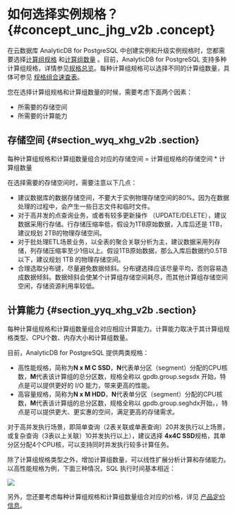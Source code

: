 # 如何选择实例规格？ {#concept_unc_jhg_v2b .concept}

在云数据库 AnalyticDB for PostgreSQL 中创建实例和升级实例规格时，您都需要选择[计算组规格](../../../../intl.zh-CN/产品简介/名词解释.md#) 和[计算组数量](../../../../intl.zh-CN/产品简介/名词解释.md#) 。目前，AnalyticDB for PostgreSQL 支持多种计算组规格，详情参见[规格总览](../../../../intl.zh-CN/产品简介/实例规格及选型指导.md#)。每种计算组规格可以选择不同的计算组数量，具体可参见 [规格组合速查表](https://www.aliyun.com/price/product#/gpdb/detail)。

您在选择计算组规格和计算组数量的时候，需要考虑下面两个因素：

-   所需要的存储空间
-   所需要的计算能力

## 存储空间 {#section_wyq_xhg_v2b .section}

每种计算组规格和计算组数量组合对应的存储空间 = 计算组规格的存储空间 \* 计算组数量

在选择需要的存储空间时，需要注意以下几点：

-   建议数据库的数据存储空间，不要大于实例物理存储空间的80%。因为在数据处理的过程中，会产生一些日志文件和临时文件。
-   对于高并发的点查询业务，或者有较多更新操作 （UPDATE/DELETE），建议数据采用行存储。行存储压缩率低，假设为1TB原始数据，入库后还是 1TB，建议规划 2TB的物理存储空间。
-   对于批处理ETL场景业务，以全表的聚合关联分析为主，建议数据采用列存储，列存储压缩率至少1倍以上。假设1TB原始数据，那么入库后数据约0.5TB以下，建议规划 1TB 的物理存储空间。
-   合理选取分布键，尽量避免数据倾斜。分布键选择应该尽量平均，否则容易造成数据倾斜。数据倾斜会使某个计算组存储空间耗尽，而其他计算组存储空间空闲，存储资源利用率较低。

## 计算能力 {#section_yyq_xhg_v2b .section}

每种计算组规格和计算组数量组合对应相应计算能力。计算能力取决于其计算组规格类型、CPU个数、内存大小和计算组数量。

目前，AnalyticDB for PostgreSQL 提供两类规格：

-   高性能规格，简称为**N x M C SSD**，**N**代表单分区（segment）分配的CPU核数，**M**代表该计算组的总分区数，规格全称以 gpdb.group.segsdx 开始，特点是可以提供更好的 I/O 能力，带来更高的性能。
-   高容量规格，简称为**N x M HDD**，**N**代表单分区（segment）分配的CPU核数，**M**代表该计算组的总分区数，规格全称以 gpdb.group.seghdx开始，，特点是可以提供更大、更实惠的空间，满足更高的存储需求。

对于高并发执行场景，即简单查询（2表关联或单表查询）20并发执行以上场景，或复杂查询（3表以上关联）10并发执行以上），建议选择 **4x4C SSD**规格，其单分区分配4个CPU核，可以支持同时并发执行较多计算任务。

除了计算组规格类型之外，增加计算组数量，可以线性扩展分析计算和存储能力。以高性能规格为例，下面三种情况，SQL 执行时间基本相近：

![](http://git.cn-hangzhou.oss.aliyun-inc.com/uploads/rds_pg/hybriddb_document/5e34ee137194ab531f3969a50ff52c45/image.png)

另外，您还要考虑每种计算组规格和计算组数量组合对应的价格，详见 [产品定价信息](https://www.aliyun.com/price/product#/gpdb/detail)。

